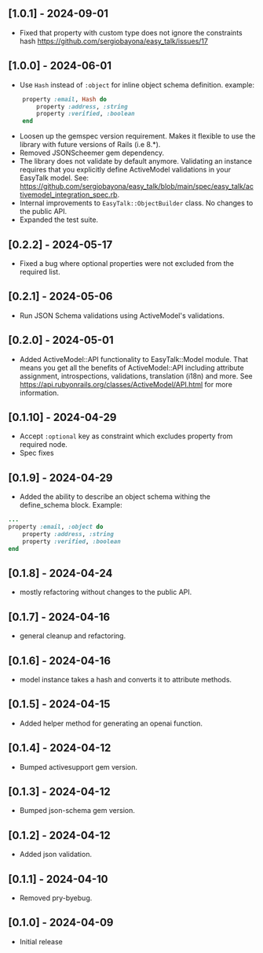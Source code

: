 ## [1.0.1] - 2024-09-01
- Fixed that property with custom type does not ignore the constraints hash https://github.com/sergiobayona/easy_talk/issues/17
## [1.0.0] - 2024-06-01
- Use `Hash` instead of `:object` for inline object schema definition.
example:
```ruby
    property :email, Hash do
        property :address, :string
        property :verified, :boolean
    end
```
- Loosen up the gemspec version requirement. Makes it flexible to use the library with future versions of Rails (i.e 8.*).
- Removed JSONScheemer gem dependency. 
- The library does not validate by default anymore. Validating an instance requires that you explicitly define ActiveModel validations in your EasyTalk model. See: https://github.com/sergiobayona/easy_talk/blob/main/spec/easy_talk/activemodel_integration_spec.rb.
- Internal improvements to `EasyTalk::ObjectBuilder` class. No changes to the public API.
- Expanded the test suite.

## [0.2.2] - 2024-05-17
- Fixed a bug where optional properties were not excluded from the required list.

## [0.2.1] - 2024-05-06
- Run JSON Schema validations using ActiveModel's validations.

## [0.2.0] - 2024-05-01
- Added ActiveModel::API functionality to EasyTalk::Model module. That means you get all the benefits of ActiveModel::API including attribute assignment, introspections, validations, translation (i18n) and more. See https://api.rubyonrails.org/classes/ActiveModel/API.html for more information.

## [0.1.10] - 2024-04-29
- Accept `:optional` key as constraint which excludes property from required node.
- Spec fixes
## [0.1.9] - 2024-04-29
- Added the ability to describe an object schema withing the define_schema block. Example:
```ruby
...
property :email, :object do
    property :address, :string
    property :verified, :boolean
end
```

## [0.1.8] - 2024-04-24
- mostly refactoring without changes to the public API.

## [0.1.7] - 2024-04-16
- general cleanup and refactoring.

## [0.1.6] - 2024-04-16
- model instance takes a hash and converts it to attribute methods.

## [0.1.5] - 2024-04-15
- Added helper method for generating an openai function.

## [0.1.4] - 2024-04-12
- Bumped activesupport gem version.

## [0.1.3] - 2024-04-12
- Bumped json-schema gem version.

## [0.1.2] - 2024-04-12
- Added json validation.

## [0.1.1] - 2024-04-10
- Removed pry-byebug.

## [0.1.0] - 2024-04-09
- Initial release